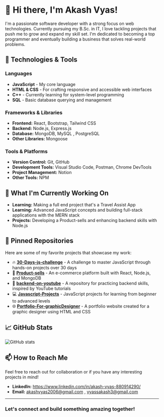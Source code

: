 # 👋 Hi there, I'm Akash Vyas!

I'm a passionate software developer with a strong focus on web technologies. Currently pursuing my B.Sc. in IT, I love tackling projects that push me to grow and expand my skill set. I'm dedicated to becoming a top programmer and eventually building a business that solves real-world problems.

## 🔧 Technologies & Tools

### Languages
- **JavaScript** - My core language
- **HTML & CSS** - For crafting responsive and accessible web interfaces
- **C++** - Currently learning for system-level programming
- **SQL** - Basic database querying and management

### Frameworks & Libraries
- **Frontend:** React, Bootstrap, Tailwind CSS
- **Backend:** Node.js, Express.js
- **Database:** MongoDB, MySQL , PostgreSQL
- **Other Libraries:** Mongoose 

### Tools & Platforms
- **Version Control:** Git, GitHub
- **Development Tools:** Visual Studio Code, Postman, Chrome DevTools
- **Project Management:** Notion
- **Other Tools:** NPM

## 🌱 What I'm Currently Working On
- **Learning:** Making a full end project that's a Travel Assist App
- **Learning:** Advanced JavaScript concepts and building full-stack applications with the MERN stack
- **Projects:** Developing a Product-sells and enhancing backend skills with Node.js

## 📂 Pinned Repositories
Here are some of my favorite projects that showcase my work:
- 🔥 **[30-Days-js-challenge](https://github.com/AVISHEREE/30-Days-js-challenge)** - A challenge to master JavaScript through hands-on projects over 30 days
- 🛒 **[Product-sells](https://github.com/AVISHEREE/Product-sells)** - An e-commerce platform built with React, Node.js, and MongoDB
- 🎥 **[backend-on-youtube](https://github.com/AVISHEREE/backend-on-youtube)** - A repository for practicing backend skills, inspired by YouTube tutorials
- 💻 **[Javascript-Projects](https://github.com/AVISHEREE/Javascript-Projects)** - JavaScript projects for learning from beginner to advanced levels
- 🌐 **[Portfolio-For-graphicDesigner](https://github.com/AVISHEREE/Portfolio-For-graphicDesigner)** - A portfolio website created for a graphic designer using HTML and CSS

## 📈 GitHub Stats
![GitHub stats](https://github-readme-stats.vercel.app/api?username=AVISHEREE&show_icons=true&theme=radical)

## 📫 How to Reach Me
Feel free to reach out for collaboration or if you have any interesting projects in mind!
- **LinkedIn:** https://www.linkedin.com/in/akash-vyas-880914290/
- **Email:** akashvyas2006@gmail.com , vyassakash3@gmail.com

---

### Let's connect and build something amazing together!
